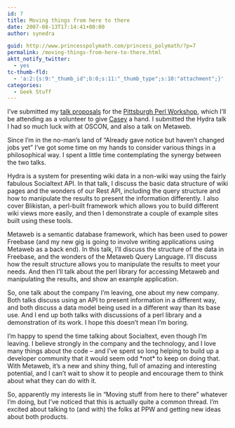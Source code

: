 ```yaml
---
id: 7
title: Moving things from here to there
date: 2007-08-13T17:14:41+00:00
author: synedra

guid: http://www.princesspolymath.com/princess_polymath/?p=7
permalink: /moving-things-from-here-to-there.html
aktt_notify_twitter:
  - yes
tc-thumb-fld:
  - 'a:2:{s:9:"_thumb_id";b:0;s:11:"_thumb_type";s:10:"attachment";}'
categories:
  - Geek Stuff
---
```

I&#8217;ve submitted my [talk proposals](http://use.perl.org/article.pl?sid=07/08/14/0049217&from=rss) for the [Pittsburgh Perl Workshop](http://pghpw.org/ppw2007/), which I&#8217;ll be attending as a volunteer to give [Casey](http://blog.caseywest.com/) a hand. I submitted the Hydra talk I had so much luck with at OSCON, and also a talk on Metaweb.

<!--more-->


  
Since I&#8217;m in the no-man&#8217;s land of &#8220;Already gave notice but haven&#8217;t changed jobs yet&#8221; I&#8217;ve got some time on my hands to consider various things in a philosophical way. I spent a little time contemplating the synergy between the two talks.
  
Hydra is a system for presenting wiki data in a non-wiki way using the fairly fabulous Socialtext API. In that talk, I discuss the basic data structure of wiki pages and the wonders of our Rest API, including the query structure and how to manipulate the results to present the information differently. I also cover Blikistan, a perl-built framework which allows you to build different wiki views more easily, and then I demonstrate a couple of example sites built using these tools.
  
Metaweb is a semantic database framework, which has been used to power Freebase (and my new gig is going to involve writing applications using Metaweb as a back end). In this talk, I&#8217;ll discuss the structure of the data in Freebase, and the wonders of the Metaweb Query Language. I&#8217;ll discuss how the result structure allows you to manipulate the results to meet your needs. And then I&#8217;ll talk about the perl library for accessing Metaweb and manipulating the results, and show an example application.
  
So, one talk about the company I&#8217;m leaving, one about my new company. Both talks discuss using an API to present information in a different way, and both discuss a data model being used in a different way than its base use. And I end up both talks with discussions of a perl library and a demonstration of its work. I hope this doesn&#8217;t mean I&#8217;m boring.
  
I&#8217;m happy to spend the time talking about Socialtext, even though I&#8217;m leaving. I believe strongly in the company and the technology, and I love many things about the code &#8211; and I&#8217;ve spent so long helping to build up a developer community that it would seem odd \*not\* to keep on doing that. With Metaweb, it&#8217;s a new and shiny thing, full of amazing and interesting potential, and I can&#8217;t wait to show it to people and encourage them to think about what they can do with it.
  
So, apparently my interests lie in &#8220;Moving stuff from here to there&#8221; whatever I&#8217;m doing, but I&#8217;ve noticed that this is actually quite a common thread. I&#8217;m excited about talking to (and with) the folks at PPW and getting new ideas about both products.